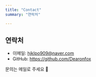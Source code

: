 ```yaml
---
title: "Contact"
summary: "연락처"

---
```


## 연락처
- 이메일: hjklpo909@naver.com  
- GitHub: https://github.com/Dearonfox  


문의는 메일로 주세요 🙂